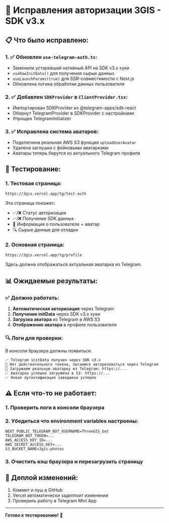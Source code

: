 # 🔧 Исправления авторизации 3GIS - SDK v3.x

## 📋 Что было исправлено:

### 1. ✅ Обновлен `use-telegram-auth.ts`:
- Заменили устаревший нативный API на SDK v3.x хуки
- `useRawInitData()` для получения сырых данных  
- `useLaunchParams(true)` для SSR-совместимости с Next.js
- Обновлена логика обработки данных пользователя

### 2. ✅ Добавлен `SDKProvider` в `ClientProvider.tsx`:
- Импортирован SDKProvider из @telegram-apps/sdk-react
- Обернут TelegramProvider в SDKProvider с настройками
- Упрощен TelegramInitializer

### 3. ✅ Исправлена система аватаров:
- Подключена реальная AWS S3 функция `uploadUserAvatar`
- Удалена заглушка с фейковыми аватарками
- Аватары теперь берутся из актуального Telegram профиля

## 🧪 Тестирование:

### 1. Тестовая страница:
```
https://3gis.vercel.app/tg/test-auth
```

Эта страница покажет:
- ✅/❌ Статус авторизации
- ✅/❌ Получение SDK данных
- 👤 Информация о пользователе + аватар
- 🔍 Сырые данные для отладки

### 2. Основная страница:
```
https://3gis.vercel.app/tg/profile  
```

Здесь должна отображаться актуальная аватарка из Telegram.

## 📊 Ожидаемые результаты:

### ✅ Должно работать:
1. **Автоматическая авторизация** через Telegram
2. **Получение initData** через SDK v3.x хуки
3. **Загрузка аватара** из Telegram в AWS S3
4. **Отображение аватара** в профиле пользователя

### 🔍 Логи для проверки:
В консоли браузера должны появиться:
```
✅ Telegram initData получен через SDK v3.x
🔐 Нет действительного токена, пытаемся авторизоваться через Telegram  
🔄 Загружаем реальную аватарку из Telegram: https://...
✅ Аватарка успешно загружена в S3: https://...
✅ Новая аутентификация завершена успешно
```

## ⚠️ Если что-то не работает:

### 1. Проверить логи в консоли браузера
### 2. Убедиться что environment variables настроены:
```env
NEXT_PUBLIC_TELEGRAM_BOT_USERNAME=ThreeGIS_bot
TELEGRAM_BOT_TOKEN=...
AWS_ACCESS_KEY_ID=...
AWS_SECRET_ACCESS_KEY=...
S3_BUCKET_NAME=3gis-photos
```

### 3. Очистить кэш браузера и перезагрузить страницу

## 🚀 Деплой изменений:

1. Коммит и пуш в GitHub
2. Vercel автоматически задеплоит изменения  
3. Проверить работу в Telegram Mini App

---

**Готово к тестированию!** 🎯
